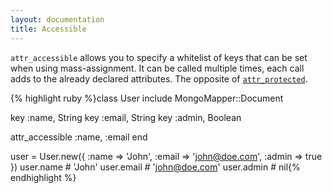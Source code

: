 ```yaml
---
layout: documentation
title: Accessible
---
```


`attr_accessible` allows you to specify a whitelist of keys that can be set when using mass-assignment. It can be called multiple times, each call adds to the already declared attributes. The opposite of [`attr_protected`](/documentation/plugins/protected.html).

{% highlight ruby %}class User
  include MongoMapper::Document

  key :name, String
  key :email, String
  key :admin, Boolean

  attr_accessible :name, :email
end

user = User.new({
  :name => 'John',
  :email => 'john@doe.com',
  :admin => true
})
user.name # 'John'
user.email # 'john@doe.com'
user.admin # nil{% endhighlight %}
